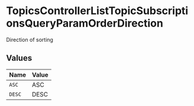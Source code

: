 # TopicsControllerListTopicSubscriptionsQueryParamOrderDirection

Direction of sorting


## Values

| Name   | Value  |
| ------ | ------ |
| `ASC`  | ASC    |
| `DESC` | DESC   |